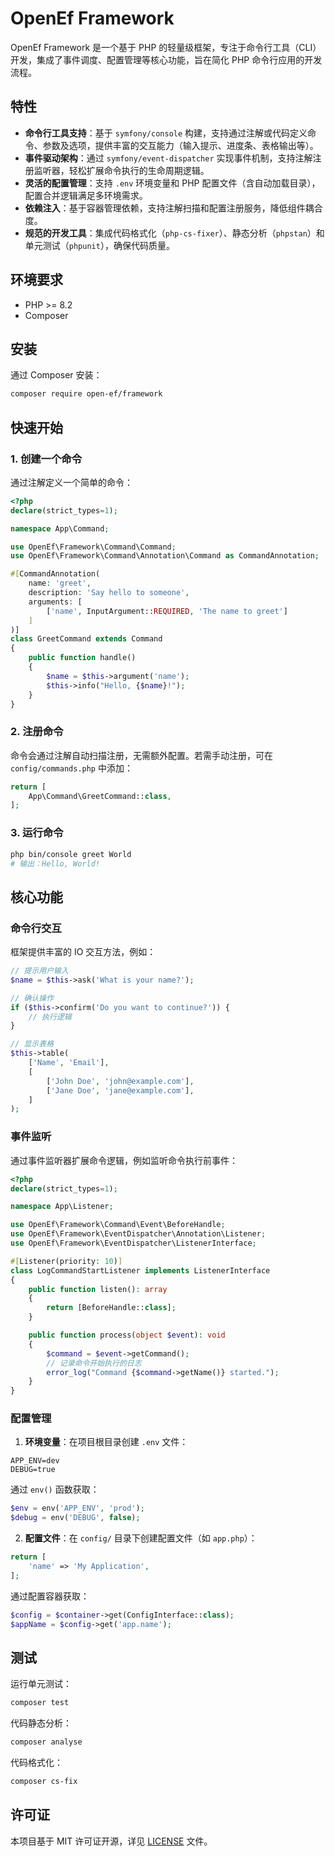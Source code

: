 # OpenEf Framework

OpenEf Framework 是一个基于 PHP 的轻量级框架，专注于命令行工具（CLI）开发，集成了事件调度、配置管理等核心功能，旨在简化 PHP 命令行应用的开发流程。


## 特性

- **命令行工具支持**：基于 `symfony/console` 构建，支持通过注解或代码定义命令、参数及选项，提供丰富的交互能力（输入提示、进度条、表格输出等）。
- **事件驱动架构**：通过 `symfony/event-dispatcher` 实现事件机制，支持注解注册监听器，轻松扩展命令执行的生命周期逻辑。
- **灵活的配置管理**：支持 `.env` 环境变量和 PHP 配置文件（含自动加载目录），配置合并逻辑满足多环境需求。
- **依赖注入**：基于容器管理依赖，支持注解扫描和配置注册服务，降低组件耦合度。
- **规范的开发工具**：集成代码格式化（`php-cs-fixer`）、静态分析（`phpstan`）和单元测试（`phpunit`），确保代码质量。


## 环境要求

- PHP >= 8.2
- Composer


## 安装

通过 Composer 安装：

```bash
composer require open-ef/framework
```


## 快速开始

### 1. 创建一个命令

通过注解定义一个简单的命令：

```php
<?php
declare(strict_types=1);

namespace App\Command;

use OpenEf\Framework\Command\Command;
use OpenEf\Framework\Command\Annotation\Command as CommandAnnotation;

#[CommandAnnotation(
    name: 'greet',
    description: 'Say hello to someone',
    arguments: [
        ['name', InputArgument::REQUIRED, 'The name to greet']
    ]
)]
class GreetCommand extends Command
{
    public function handle()
    {
        $name = $this->argument('name');
        $this->info("Hello, {$name}!");
    }
}
```


### 2. 注册命令

命令会通过注解自动扫描注册，无需额外配置。若需手动注册，可在 `config/commands.php` 中添加：

```php
return [
    App\Command\GreetCommand::class,
];
```


### 3. 运行命令

```bash
php bin/console greet World
# 输出：Hello, World!
```


## 核心功能

### 命令行交互

框架提供丰富的 IO 交互方法，例如：

```php
// 提示用户输入
$name = $this->ask('What is your name?');

// 确认操作
if ($this->confirm('Do you want to continue?')) {
    // 执行逻辑
}

// 显示表格
$this->table(
    ['Name', 'Email'],
    [
        ['John Doe', 'john@example.com'],
        ['Jane Doe', 'jane@example.com'],
    ]
);
```


### 事件监听

通过事件监听器扩展命令逻辑，例如监听命令执行前事件：

```php
<?php
declare(strict_types=1);

namespace App\Listener;

use OpenEf\Framework\Command\Event\BeforeHandle;
use OpenEf\Framework\EventDispatcher\Annotation\Listener;
use OpenEf\Framework\EventDispatcher\ListenerInterface;

#[Listener(priority: 10)]
class LogCommandStartListener implements ListenerInterface
{
    public function listen(): array
    {
        return [BeforeHandle::class];
    }

    public function process(object $event): void
    {
        $command = $event->getCommand();
        // 记录命令开始执行的日志
        error_log("Command {$command->getName()} started.");
    }
}
```


### 配置管理

1. **环境变量**：在项目根目录创建 `.env` 文件：

```env
APP_ENV=dev
DEBUG=true
```

通过 `env()` 函数获取：

```php
$env = env('APP_ENV', 'prod');
$debug = env('DEBUG', false);
```

2. **配置文件**：在 `config/` 目录下创建配置文件（如 `app.php`）：

```php
return [
    'name' => 'My Application',
];
```

通过配置容器获取：

```php
$config = $container->get(ConfigInterface::class);
$appName = $config->get('app.name');
```


## 测试

运行单元测试：

```bash
composer test
```

代码静态分析：

```bash
composer analyse
```

代码格式化：

```bash
composer cs-fix
```


## 许可证

本项目基于 MIT 许可证开源，详见 [LICENSE](LICENSE) 文件。